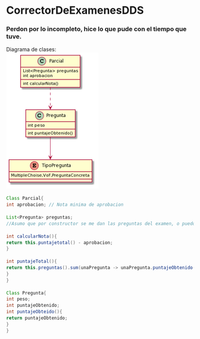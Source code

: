 # CorrectorDeExamenesDDS

### Perdon por lo incompleto, hice lo que pude con el tiempo que tuve.

Diagrama de clases:
<br>
<img src = "diagramaDeClasesCorrectorDeExamenes.png">

```java
Class Parcial{
int aprobacion; // Nota minima de aprobacion

List<Pregunta> preguntas; 
//Asumo que por constructor se me dan las preguntas del examen, o puedo tener un setter de preguntas.

int calcularNota(){
return this.puntajetotal() - aprobacion;
}

int puntajeTotal(){
return this.preguntas().sum(unaPregunta -> unaPregunta.puntajeObtenido());
}
}

Class Pregunta{
int peso;
int puntajeObtenido;
int puntajeObteido(){
return puntajeObtenido;
}
}

```
